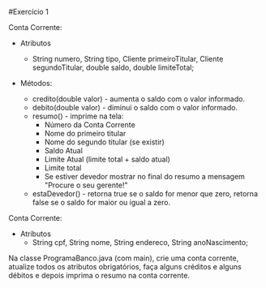 #Exercício 1

Conta Corrente: 
- Atributos
    - String numero, String tipo, Cliente primeiroTitular, Cliente segundoTitular, double saldo, double limiteTotal;

- Métodos: 
    - credito(double valor) - aumenta o saldo com o valor informado.
    - debito(double valor) - diminui o saldo com o valor informado.
    - resumo() - imprime na tela:
        - Número da Conta Corrente
        - Nome do primeiro titular
        - Nome do segundo titular (se existir)
        - Saldo Atual
        - Limite Atual (limite total + saldo atual)
        - Limite total
        - Se estiver devedor mostrar no final do resumo a mensagem "Procure o seu gerente!"
    - estaDevedor() - retorna true se o saldo for menor que zero, retorna false se o saldo for maior ou igual a zero.

Conta Corrente: 
- Atributos
    - String cpf, String nome, String endereco, String anoNascimento;

Na classe ProgramaBanco.java (com main), crie uma conta corrente, atualize todos os atributos obrigatórios, faça alguns créditos e alguns débitos e depois imprima o resumo na conta corrente.